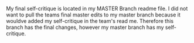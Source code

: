 My final self-critique is located in my MASTER Branch readme file. I did not want to pull the teams final master edits to my master branch because it wouldve added my self-critique in the team's read me. Therefore this branch has the final changes, however my master branch has my self-critique.
